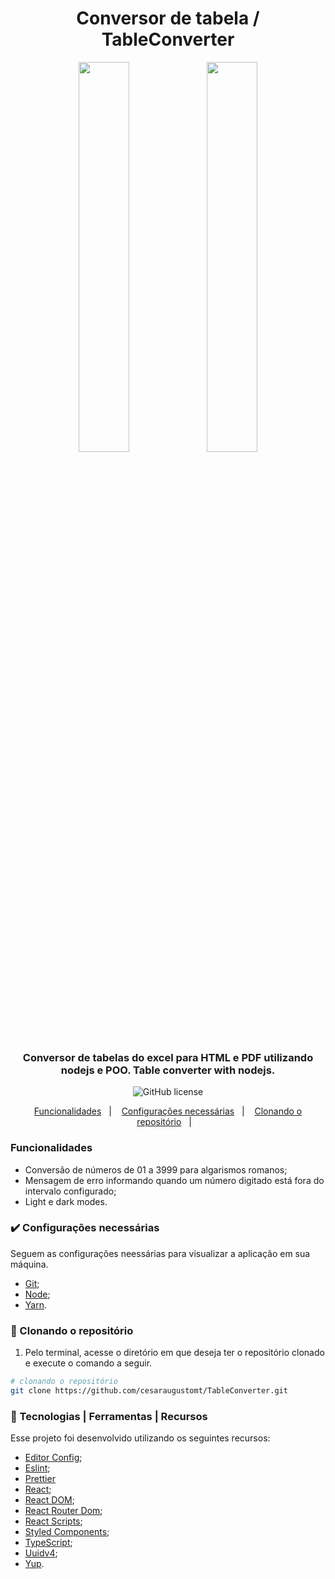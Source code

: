   <h1 align="center">
    Conversor de tabela / TableConverter
  </h1>

  <p align="center">
    <img src="src/assets/light-mode.png" width="40%" height="40%" max-width:100% >
    <img src="src/assets/dark-mode.png" width="40%" height="40%" max-width:100% >
  </p>

<h3 align="center">
  Conversor de tabelas do excel para HTML e PDF utilizando nodejs e POO.
  Table converter with nodejs.
</h3>

  <p align="center">
  <img  alt="GitHub license" src="https://img.shields.io/github/license/belapferreira/typescript-roman-kata">

</p>

<p align="center">
  <a href="#funcionalidades">Funcionalidades</a>&nbsp;&nbsp;&nbsp;|&nbsp;&nbsp;&nbsp;
  <a href="#heavy_check_mark-configurações-necessárias">Configurações necessárias</a>&nbsp;&nbsp;&nbsp;|&nbsp;&nbsp;&nbsp;
  <a href="#arrow_down_small-clonando-o-repositório">Clonando o repositório</a>&nbsp;&nbsp;&nbsp;|&nbsp;&nbsp;&nbsp;

### Funcionalidades

- Conversão de números de 01 a 3999 para algarismos romanos;
- Mensagem de erro informando quando um número digitado está fora do intervalo configurado;
- Light e dark modes.

### :heavy_check_mark: Configurações necessárias

Seguem as configurações neessárias para visualizar a aplicação em sua máquina.

- [Git](https://git-scm.com);
- [Node](https://nodejs.org/);
- [Yarn](https://yarnpkg.com/).

### :arrow_down_small: Clonando o repositório

1. Pelo terminal, acesse o diretório em que deseja ter o repositório clonado e execute o comando a seguir.

```bash
# clonando o repositório
git clone https://github.com/cesaraugustomt/TableConverter.git
```

### :wrench: Tecnologias | Ferramentas | Recursos

Esse projeto foi desenvolvido utilizando os seguintes recursos:

- [Editor Config](https://editorconfig.org/);
- [Eslint](https://eslint.org/);
- [Prettier](https://prettier.io/)
- [React](https://pt-br.reactjs.org/);
- [React DOM](https://pt-br.reactjs.org/docs/react-dom.html);
- [React Router Dom](https://reactrouter.com/web/guides/quick-start);
- [React Scripts](https://github.com/facebook/create-react-app/tree/master/packages/react-scripts);
- [Styled Components](https://styled-components.com/);
- [TypeScript](https://www.typescriptlang.org/);
- [Uuidv4](https://github.com/thenativeweb/uuidv4);
- [Yup](https://github.com/jquense/yup).
